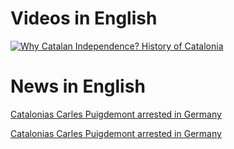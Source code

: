
# Videos in English 

[![Why Catalan Independence? History of Catalonia](http://img.youtube.com/vi/xCc9FKdPW0M/0.jpg)](https://www.youtube.com/watch?v=xCc9FKdPW0M)



# News in English

[Catalonias Carles Puigdemont arrested in Germany](https://www.politico.com/www.politico.eu/article/carles-puigdemont-catalonia-arrested-germany/?ref=hvper.com&utm_source=hvper.com&utm_medium=website)

[Catalonias Carles Puigdemont arrested in Germany](https://www.politico.com/www.politico.eu/article/carles-puigdemont-catalonia-arrested-germany/?ref=hvper.com&utm_source=hvper.com&utm_medium=website)
